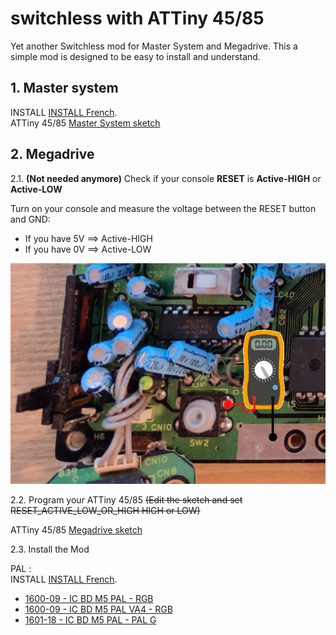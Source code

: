 # switchless with ATTiny 45/85
Yet another Switchless mod for Master System and Megadrive.
This a simple mod is designed to be easy to install and understand.


## 1. Master system
INSTALL [INSTALL French](MasterSystem/INSTALL_MS2_fr.md).  
ATTiny 45/85 [Master System sketch](MasterSystem/switchless/switchless.ino)


## 2. Megadrive

2.1. **(Not needed anymore)** Check if your console **RESET** is **Active-HIGH** or **Active-LOW**

Turn on your console and measure the voltage between the RESET button and GND:
- If you have 5V ==> Active-HIGH
- If you have 0V ==> Active-LOW

![Reset](Megadrive/Reset.png)

2.2. Program your ATTiny 45/85 ~~(Edit the sketch and set RESET_ACTIVE_LOW_OR_HIGH HIGH or LOW)~~

ATTiny 45/85 [Megadrive sketch](Megadrive/switchless/switchless.ino)

2.3. Install the Mod

PAL :  
INSTALL [INSTALL French](Megadrive/INSTALL_MD1.md).
- [1600-09 - IC BD M5 PAL - RGB](Megadrive/1600-09%20-%20IC%20BD%20M5%20PAL%20-%20RGB)
- [1600-09 - IC BD M5 PAL VA4 - RGB](Megadrive/1600-09%20-%20IC%20BD%20M5%20PAL%20VA4%20-%20RGB)
- [1601-18 - IC BD M5 PAL - PAL G](Megadrive/1601-18%20-%20IC%20BD%20M5%20PAL%20-%20PAL%20G)



